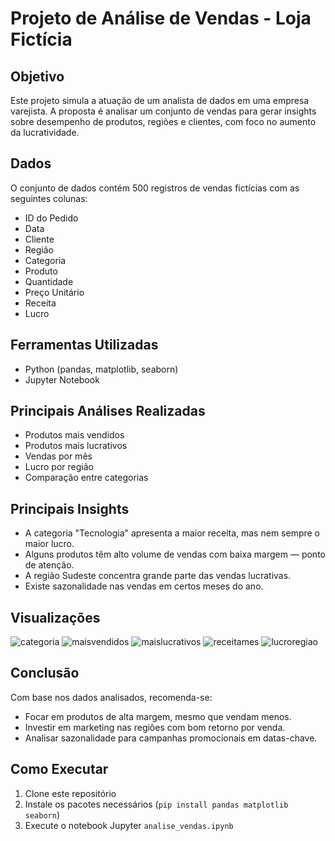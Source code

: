 # Projeto de Análise de Vendas - Loja Fictícia

## Objetivo
Este projeto simula a atuação de um analista de dados em uma empresa varejista. A proposta é analisar um conjunto de vendas para gerar insights sobre desempenho de produtos, regiões e clientes, com foco no aumento da lucratividade.

## Dados
O conjunto de dados contém 500 registros de vendas fictícias com as seguintes colunas:
- ID do Pedido
- Data
- Cliente
- Região
- Categoria
- Produto
- Quantidade
- Preço Unitário
- Receita
- Lucro

## Ferramentas Utilizadas
- Python (pandas, matplotlib, seaborn)
- Jupyter Notebook

## Principais Análises Realizadas
- Produtos mais vendidos
- Produtos mais lucrativos
- Vendas por mês
- Lucro por região
- Comparação entre categorias

## Principais Insights
- A categoria "Tecnologia" apresenta a maior receita, mas nem sempre o maior lucro.
- Alguns produtos têm alto volume de vendas com baixa margem — ponto de atenção.
- A região Sudeste concentra grande parte das vendas lucrativas.
- Existe sazonalidade nas vendas em certos meses do ano.

## Visualizações
![categoria](https://github.com/user-attachments/assets/b1a49a3c-f8ec-4dcd-95f6-f755e07cce35)
![maisvendidos](https://github.com/user-attachments/assets/92e0e6e4-00e1-4205-b7f5-081ae9e877ea)
![maislucrativos](https://github.com/user-attachments/assets/1e781121-109d-47ce-8e9d-322a09c3066e)
![receitames](https://github.com/user-attachments/assets/9eef9a2a-7942-4aa0-a187-a5b721dd3b44)
![lucroregiao](https://github.com/user-attachments/assets/8606cdf5-32f2-49c2-ba56-b92dcb1be58c)
## Conclusão
Com base nos dados analisados, recomenda-se:
- Focar em produtos de alta margem, mesmo que vendam menos.
- Investir em marketing nas regiões com bom retorno por venda.
- Analisar sazonalidade para campanhas promocionais em datas-chave.

## Como Executar
1. Clone este repositório
2. Instale os pacotes necessários (`pip install pandas matplotlib seaborn`)
3. Execute o notebook Jupyter `analise_vendas.ipynb`
